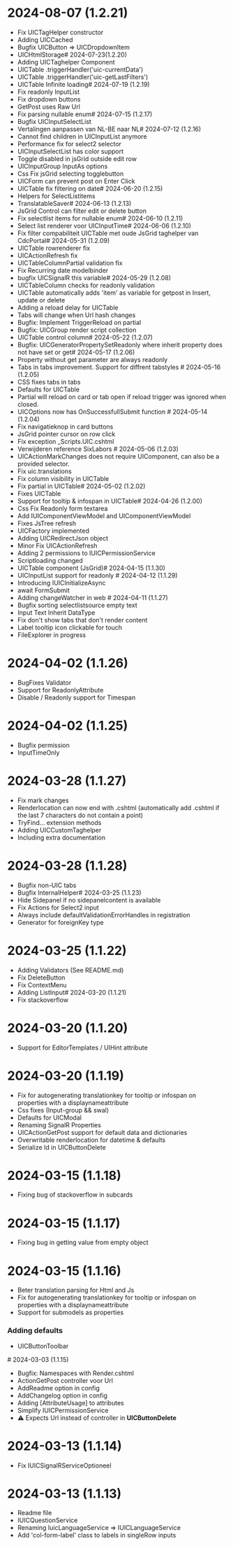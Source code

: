 ﻿# 2024-08-07 (1.2.21)
- Fix UICTagHelper constructor
- Adding UICCached
- Bugfix UICButton => UICDropdownItem
- UICHtmlStorage﻿# 2024-07-23(1.2.20)
- Adding UICTaghelper Component
- UICTable .triggerHandler('uic-currentData')
- UICTable .triggerHandler('uic-getLastFilters')
- UICTable Infinite loading﻿# 2024-07-19 (1.2.19)
- Fix readonly InputList
- Fix dropdown buttons 
- GetPost uses Raw Url
- Fix parsing nullable enum﻿# 2024-07-15 (1.2.17)
- Bugfix UICInputSelectList
- Vertalingen aanpassen van NL-BE naar NL﻿# 2024-07-12 (1.2.16)
- Cannot find children in UICInputList anymore
- Performance fix for select2 selector
- UICInputSelectList has color support
- Toggle disabled in jsGrid outside edit row
- UICInputGroup InputAs options
- Css Fix jsGrid selecting togglebutton
- UICForm can prevent post on Enter Click
- UICTable fix filtering on date﻿# 2024-06-20 (1.2.15)
- Helpers for SelectListitems
- TranslatableSaver﻿# 2024-06-13 (1.2.13)
- JsGrid Control can filter edit or delete button
- Fix selectlist items for nullable enum﻿# 2024-06-10 (1.2.11)
- Select list renderer voor UICInputTime﻿# 2024-06-06 (1.2.10)
- Fix filter compabiliteit UICTable met oude JsGrid taghelper van CdcPortal﻿# 2024-05-31 (1.2.09)
- UICTable rowrenderer fix
- UICActionRefresh fix
- UICTableColumnPartial validation fix
- Fix Recurring date modelbinder
- bugfix UICSignalR this variable﻿# 2024-05-29 (1.2.08) 
- UICTableColumn checks for readonly validation
- UICTable automatically adds 'item' as variable for getpost in Insert, update or delete
- Adding a reload delay for UICTable
- Tabs will change when Url hash changes
- Bugfix: Implement TriggerReload on partial
- Bugfix: UICGroup render script collection
- UICTable control column﻿# 2024-05-22 (1.2.07)
- Bugfix: UICGeneratorPropertySetReadonly where inherit property does not have set or get﻿# 2024-05-17 (1.2.06)
- Property without get parameter are always readonly
- Tabs in tabs improvement. Support for diffrent tabstyles
﻿# 2024-05-16 (1.2.05)
- CSS fixes tabs in tabs
- Defaults for UICTable
- Partial will reload on card or tab open if reload trigger was ignored when closed.
- UICOptions now has OnSuccessfullSubmit function
﻿# 2024-05-14 (1.2.04)
- Fix navigatieknop in card buttons
- JsGrid pointer cursor on row click
- Fix exception _Scripts.UIC.cshtml
- Verwijderen reference SixLabors
﻿# 2024-05-06 (1.2.03)
- UICActionMarkChanges does not require UIComponent, can also be a provided selector.
- Fix uic.translations
- Fix column visibility in UICTable
- Fix partial in UICTable﻿# 2024-05-02 (1.2.02)
- Fixes UICTable
- Support for tooltip & infospan in UICTable﻿# 2024-04-26 (1.2.00)
- Css Fix Readonly form textarea
- Add IUIComponentViewModel and UIComponentViewModel
- Fixes JsTree refresh
- UICFactory implemented
- Adding UICRedirectJson object
- Minor Fix UICActionRefresh
- Adding 2 permissions to IUICPermissionService
- Scriptloading changed
- UICTable component (JsGrid)﻿# 2024-04-15 (1.1.30)
- UICInputList support for readonly
﻿# 2024-04-12 (1.1.29)
- Introducing IUICInitializeAsync
- await FormSubmit
- Adding changeWatcher in web
﻿# 2024-04-11 (1.1.27)
- Bugfix sorting selectlistsource empty text
- Input Text Inherit DataType
- Fix don't show tabs that don't render content
- Label tooltip icon clickable for touch
- FileExplorer in progress
﻿
# 2024-04-02 (1.1.26)
- BugFixes Validator
- Support for ReadonlyAttribute
- Disable / Readonly support for Timespan
﻿
# 2024-04-02 (1.1.25)
- Bugfix permission
- InputTimeOnly
﻿
# 2024-03-28 (1.1.27)
- Fix mark changes
- Renderlocation can now end with .cshtml  (automatically add .cshtml if the last 7 characters do not contain a point)
- TryFind... extension methods
- Adding UICCustomTaghelper
- Including extra documentation

# 2024-03-28 (1.1.28)
- Bugfix non-UIC tabs
- Bugfix InternalHelper﻿# 2024-03-25 (1.1.23)
- Hide Sidepanel if no sidepanelcontent is available
- Fix Actions for Select2 input
- Always include defaultValidationErrorHandles in registration
- Generator for foreignKey type

# 2024-03-25 (1.1.22)
 - Adding Validators (See README.md)
 - Fix DeleteButton
 - Fix ContextMenu
 - Adding ListInput﻿# 2024-03-20 (1.1.21)
 - Fix stackoverflow

# 2024-03-20 (1.1.20)
 - Support for EditorTemplates / UIHint attribute

# 2024-03-20 (1.1.19)
- Fix for autogenerating translationkey for tooltip or infospan on properties with a displaynameattribute
- Css fixes (Input-group && swal)
- Defaults for UICModal
- Renaming SignalR Properties
- UICActionGetPost support for default data and dictionaries
- Overwritable renderlocation for datetime & defaults
- Serialize Id in UICButtonDelete
﻿
# 2024-03-15 (1.1.18)
 - Fixing bug of stackoverflow in subcards

# 2024-03-15 (1.1.17)
 - Fixing bug in getting value from empty object

# 2024-03-15 (1.1.16)
- Beter translation parsing for Html and Js
- Fix for autogenerating translationkey for tooltip or infospan on properties with a displaynameattribute
- Support for submodels as properties


### Adding defaults
- UICButtonToolbar

﻿# 2024-03-03 (1.1.15)
- Bugfix: Namespaces with Render.cshtml
- ActionGetPost controller voor Url
- AddReadme option in config
- AddChangelog option in config
- Adding [AttributeUsage] to attributes
- Simplify IUICPermissionService
- :warning: Expects Url instead of controller in **UICButtonDelete**

# 2024-03-13 (1.1.14)
- Fix IUICSignalRServiceOptioneel

# 2024-03-13 (1.1.13)
- Readme file
- IUICQuestionService
- Renaming IuicLanguageService => IUICLanguageService
- Add 'col-form-label' class to labels in singleRow inputs
